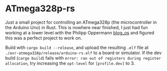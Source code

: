 # ATmega328p-rs

Just a small project for controlling an ATmega328p (the microcontroller in the Arduino Uno) in Rust.
This is nowhere near finished, I just had fun working at a lower level with the Philipp Oppermann [blog_os](https://os.phil-opp.com/) and figured this was a perfect project to work on.

Build with `cargo build --release`, and upload the resulting `.elf` file at `./avr-atmega328p/release/arduino-rs.elf` to a board or simulator.
If the dev build (`cargo build`) fails with `error: ran out of registers during register allocation`, try increasing the `opt-level` for `[profile.dev]` to 3.